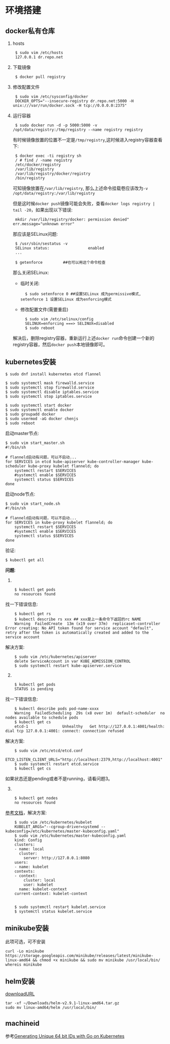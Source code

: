 # 环境搭建

## docker私有仓库

1. hosts

        $ sudo vim /etc/hosts
        127.0.0.1 dr.repo.net

2. 下载镜像

        $ docker pull registry

3. 修改配置文件

        $ sudo vim /etc/sysconfig/docker
        DOCKER_OPTS="--insecure-registry dr.repo.net:5000 -H unix:///var/run/docker.sock -H tcp://0.0.0.0:2375"

4. 运行容器

        $ sudo docker run -d -p 5000:5000 -v /opt/data/registry:/tmp/registry --name registry registry

    有时候镜像放置的位置不一定是`/tmp/registry`,这时候进入registry容器查看下:

        $ docker exec -ti registry sh
        / # find / -name registry
        /etc/docker/registry
        /var/lib/registry
        /var/lib/registry/docker/registry
        /bin/registry

    可知镜像放置在`/var/lib/registry`, 那么上述命令挂载卷应该改为`-v /opt/data/registry:/var/lib/registry`

    但是这时候`docker push`镜像可能会失败，查看`docker logs registry | tail -20`，如果出现以下错误:

        mkdir /var/lib/registry/docker: permission denied" err.message="unknown error"

    那应该是SELinux问题:

        $ /usr/sbin/sestatus -v
        SELinux status:                 enabled
        ...

        $ getenforce         ##也可以用这个命令检查

    那么关闭SELinux:

    * 临时关闭:

            $ sudo setenforce 0 ##设置SELinux 成为permissive模式, setenforce 1 设置SELinux 成为enforcing模式

    * 修改配置文件(需要重启)

            $ sudo vim /etc/selinux/config
            SELINUX=enforcing ===> SELINUX=disabled             
            $ sudo reboot

   解决后，删除registry容器，重新运行上述`docker run`命令创建一个新的registry容器，然后`docker push`本地镜像即可。

## kubernetes安装

    $ sudo dnf install kubernetes etcd flannel

    $ sudo systemctl mask firewalld.service
    $ sudo systemctl stop firewalld.service
    $ sudo systemctl disable iptables.service
    $ sudo systemctl stop iptables.service

    $ sudo systemctl start docker
    $ sudo systemctl enable docker
    $ sudo groupadd docker
    $ sudo usermod -aG docker chenjs
    $ sudo reboot

启动master节点:

    $ sudo vim start_master.sh
    #!/bin/sh

    # flanneld启动有问题，可以不启动...
    for SERVICES in etcd kube-apiserver kube-controller-manager kube-scheduler kube-proxy kubelet flanneld; do
        systemctl restart $SERVICES
        #systemctl enable $SERVICES
        systemctl status $SERVICES
    done

启动node节点:

    $ sudo vim start_node.sh
    #!/bin/sh

    # flanneld启动有问题，可以不启动...
    for SERVICES in kube-proxy kubelet flanneld; do
        systemctl restart $SERVICES
        #systemctl enable $SERVICES
        systemctl status $SERVICES
    done
    
验证:

    $ kubectl get all

**问题**:

1.

        $ kubectl get pods
        no resources found

找一下错误信息:

        $ kubectl get rs
        $ kubectl describe rs xxx ## xxx是上一条命令下返回的rc NAME
        Warning  FailedCreate  13m (x19 over 37m)  replicaset-controller  Error creating: No API token found for service account "default", retry after the token is automatically created and added to the service account

解决方案:

        $ sudo vim /etc/kubernetes/apiserver
        delete ServiceAccount in var KUBE_ADMISSION_CONTROL
        $ sudo systemctl restart kube-apiserver.service

2.
    
        $ kubectl get pods
        STATUS is pending

找一下错误信息:

        $ kubectl describe pods pod-name-xxxx
        Warning  FailedScheduling  29s (x8 over 1m)  default-scheduler  no nodes available to schedule pods
        $ kubectl get cs
        etcd-1               Unhealthy   Get http://127.0.0.1:4001/health: dial tcp 127.0.0.1:4001: connect: connection refused

解决方案:

        $ sudo vim /etc/etcd/etcd.conf
        ETCD_LISTEN_CLIENT_URLS="http://localhost:2379,http://localhost:4001"
        $ sudo systemctl restart etcd.service
        $ kubectl get cs

如果状态还是pending或者不是running，请看问题3。

3.

        $ kubectl get nodes
        no resources found
 
[参考文档](https://kubernetes.io/docs/getting-started-guides/fedora/fedora_manual_config/)，解决方案:

        $ sudo vim /etc/kubernetes/kubelet
        KUBELET_ARGS="--cgroup-driver=systemd --kubeconfig=/etc/kubernetes/master-kubeconfig.yaml"
        $ sudo vim /etc/kubernetes/master-kubeconfig.yaml
        kind: Config
        clusters:
        - name: local
          cluster:
            server: http://127.0.0.1:8080
        users:
        - name: kubelet
        contexts:
        - context:
            cluster: local
            user: kubelet
          name: kubelet-context
        current-context: kubelet-context

        
        $ sudo systemctl restart kubelet.service
        $ systemctl status kubelet.service 

## minikube安装

此项可选，可不安装

    curl -Lo minikube https://storage.googleapis.com/minikube/releases/latest/minikube-linux-amd64 && chmod +x minikube && sudo mv minikube /usr/local/bin/
    whereis minikube

## helm安装

[downloadURL](https://storage.googleapis.com/kubernetes-helm/helm-v2.9.1-linux-amd64.tar.gz)

    tar -xf ~/Downloads/helm-v2.9.1-linux-amd64.tar.gz 
    sudo mv linux-amd64/helm /usr/local/bin/

## machineid

参考[Generating Unique 64 bit IDs with Go on Kubernetes](https://outcrawl.com/generating-unique-ids-kubernetes/)
